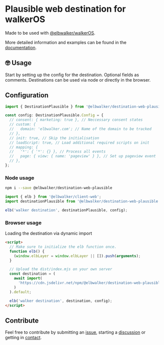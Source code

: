 # Plausible web destination for walkerOS

Made to be used with [@elbwalker/walkerOS](https://github.com/elbwalker/walkerOS).

More detailed information and examples can be found in the [documentation](https://docs.elbwalker.com/).

## 🤓 Usage

Start by setting up the config for the destination. Optional fields as comments.
Destinations can be used via node or directly in the browser.

## Configuration

```ts
import { DestinationPlausible } from '@elbwalker/destination-web-plausible';

const config: DestinationPlausible.Config = {
  // consent: { marketing: true }, // Neccessary consent states
  // custom: {
  //   domain: 'elbwalker.com'; // Name of the domain to be tracked
  // },
  // init: true, // Skip the initialisation
  // loadScript: true, // Load additional required scripts on init
  // mapping: {
  //   '*': { '*': {} }, // Process all events
  //   page: { view: { name: 'pageview' } }, // Set up pageview event
  // },
};
```

### Node usage

```sh
npm i --save @elbwalker/destination-web-plausible
```

```ts
import { elb } from '@elbwalker/client-web';
import destinationPlausible from '@elbwalker/destination-web-plausible';

elb('walker destination', destinationPlausible, config);
```

### Browser usage

Loading the destination via dynamic import

```html
<script>
  // Make sure to initialize the elb function once.
  function elb() {
    (window.elbLayer = window.elbLayer || []).push(arguments);
  }

  // Upload the dist/index.mjs on your own server
  const destination = (
    await import(
      'https://cdn.jsdelivr.net/npm/@elbwalker/destination-web-plausible/dist/index.mjs'
    )
  ).default;

  elb('walker destination', destination, config);
</script>
```

## Contribute

Feel free to contribute by submitting an [issue](https://github.com/elbwalker/walkerOS/issues), starting a [discussion](https://github.com/elbwalker/walkerOS/discussions) or getting in [contact](https://calendly.com/elb-alexander/30min).
